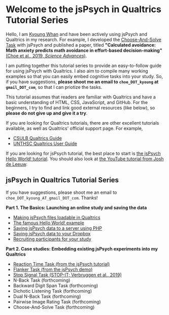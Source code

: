 # Welcome to the jsPsych in Qualtrics Tutorial Series

Hello, I am [Kyoung Whan](https://kywch.github.io) and have been actively using jsPsych and Qualtrics in my research. 
For example, I developed the [Choose-And-Solve Task](https://kywch.github.io/CAST_jsPsych/) with jsPsych and 
published a paper, titled **"Calculated avoidance: Math anxiety predicts math avoidance in effort-based decision-making"**
[(Choe et al., 2019, *Science Advances*)](https://advances.sciencemag.org/content/5/11/eaay1062).

I am putting together this tutorial series to provide an easy-to-follow guide for using jsPsych with Qualtrics. 
I also aim to compile many working examples so that you can easily embed cognitive tasks into your study. 
So, if you have suggestions, **please shoot me an email to  `choe_DOT_kyoung` at `gmail_DOT_com`**, so that I can priotize the tasks.

This tutorial assumes that readers are familiar with Qualtrics and have a basic understanding of HTML, CSS, JavaScript, and GitHub.
For the beginners, I try to find and link good external resources (like below), so **please do not give up and give it a try**.

If you are looking for Qualtrics tutorials, there are other excellent tutorials available, as well as Qualtrics' official support page. For example,

* [CSULB Qualtrics Guide](https://csulb.libguides.com/qualtrics/)
* [UNTHSC Qualtrics User Guide](https://www.unthsc.edu/center-for-innovative-learning/qualtrics-user-guide/)

If you are looking for jsPsych tutorial, the best place to start is [the jsPsych Hello World! tutorial](https://www.jspsych.org/tutorials/hello-world/). You should also look at [the YouTube tutorial from Josh de Leeuw](https://www.youtube.com/playlist?list=PLnfo1lBY1P2Mf_o6rV5wiqqn92Mw3UTGh).

<h2>jsPsych in Qualtrics Tutorial Series</h2>

If you have suggestions, please shoot me an email to  `choe_DOT_kyoung_AT_gmail_DOT_com`. Thanks!

**Part 1. The Basics: Launching an online study and saving the data**

* [Making jsPsych files loadable in Qualtrics](github-pages.md)
* [The famous Hello World! example](hello-world.md)
* [Saving jsPsych data to a server using PHP](save-php.md)
* [Saving jsPsych data to your Dropbox](save-dropbox.md)
* [Recruiting participants for your study](participants.md)

**Part 2. Case studies: Embedding existing jsPsych experiments into my Qualtrics**

* [Reaction Time Task (from the jsPsych tutorial)](rt-task.md)
* [Flanker Task (from the jsPsych demo)](flanker.md)
* [Stop Signal Task (STOP-IT; Verbruggen et al., 2019)](stop-it.md)
* N-Back Task (forthcoming)
* Backward Digit Span Task (forthcoming)
* Dichotic Listening Task (forthcoming)
* Dual N-Back Task (forthcoming)
* Pairwise Image Rating Task (forthcoming)
* Choose-And-Solve Task (forthcoming)

